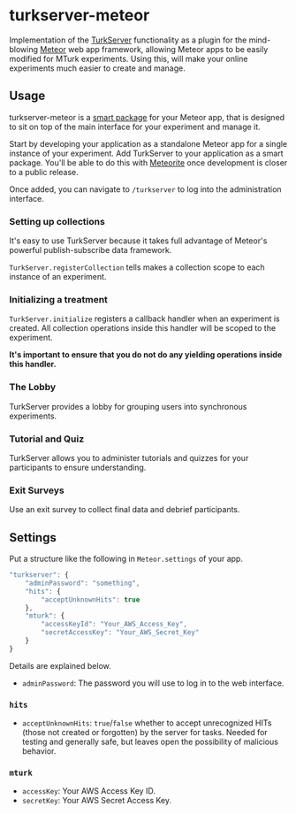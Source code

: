 turkserver-meteor
=================

Implementation of the [TurkServer](https://github.com/HarvardEconCS/TurkServer) functionality as a plugin for the mind-blowing [Meteor](http://www.meteor.com/) web app framework, allowing Meteor apps to be easily modified for MTurk experiments. Using this, will make your online experiments much easier to create and manage.

## Usage

turkserver-meteor is a [smart package](https://atmosphere.meteor.com/) for your Meteor app, that is designed to sit on top of the main interface for your experiment and manage it.

Start by developing your application as a standalone Meteor app for a single instance of your experiment. Add TurkServer to your application as a smart package. You'll be able to do this with [Meteorite](https://github.com/oortcloud/meteorite) once development is closer to a public release.

Once added, you can navigate to `/turkserver` to log into the administration interface.

### Setting up collections

It's easy to use TurkServer because it takes full advantage of Meteor's powerful publish-subscribe data framework.

`TurkServer.registerCollection` tells makes a collection scope to each instance of an experiment.

### Initializing a treatment

`TurkServer.initialize` registers a callback handler when an experiment is created. All collection operations inside this handler will be scoped to the experiment.

**It's important to ensure that you do not do any yielding operations inside this handler.**

### The Lobby

TurkServer provides a lobby for grouping users into synchronous experiments.

### Tutorial and Quiz

TurkServer allows you to administer tutorials and quizzes for your participants to ensure understanding.

### Exit Surveys

Use an exit survey to collect final data and debrief participants.

## Settings

Put a structure like the following in `Meteor.settings` of your app.

```js
"turkserver": {
    "adminPassword": "something",
    "hits": {
        "acceptUnknownHits": true
    },
    "mturk": {
        "accessKeyId": "Your_AWS_Access_Key",
        "secretAccessKey": "Your_AWS_Secret_Key"
    }
}
```

Details are explained below.

- `adminPassword`: The password you will use to log in to the web interface.

### `hits`

- `acceptUnknownHits`: `true`/`false` whether to accept unrecognized HITs (those not created or forgotten) by the server for tasks. Needed for testing and generally safe, but leaves open the possibility of malicious behavior.

### `mturk`

- `accessKey`: Your AWS Access Key ID.
- `secretKey`: Your AWS Secret Access Key.
